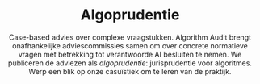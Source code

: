 ---
layout: sublandingpage
title: Algoprudentie
titleline2: Case-based normatief advies
subtitle: >
  Case-based advies over complexe vraagstukken. Algorithm Audit brengt onafhankelijke adviescommissies samen om over concrete normatieve vragen met betrekking tot verantwoorde AI besluiten te nemen. We publiceren de adviezen als _algoprudentie_: jurisprudentie voor algoritmes. Werp een blik op onze casuïstiek om te leren van de praktijk.
icon: fa-light fa-layer-group
color: "#2559A2"
font_color: '#FFFFFF'
subpage_links:
  - title: Casuïstiek
    titleline2: >-
      Overzicht van recent normatief advies en technische audits van concrete cases over verantwoorde AI
    icon: fa-light fa-database
    color: "#FFF"
    url: /nl/algoprudence/case-repository/
  - title: Dien een case in
    titleline2: >-
      Dien een case in ter beoordeling door een diverse groep belanghebbenden
    icon: fa-light fa-arrow-right
    color: "#FFF"
    url: /nl/algoprudence/submit-a-case/
  - title: Werkwijze
    titleline2: >-
      Leer meer over onze algoprudentie-werkwijze en hoe we diverse groepen belanghebbenden samenbrengen
    icon: fa-light fa-question
    color: "#FFF"
    url: /nl/algoprudence/how-we-work/
  - title: White paper
    titleline2: >-
      Lees onze visie op verantwoorde AI door de lens van bestaande juridische kaders en hoe effectieve democratische controle over AI eruit zou kunnen zien
    icon: fa-light fa-file
    color: "#FFF"
    url: /nl/knowledge-platform/knowledge-base/white_paper_algoprudence/
---